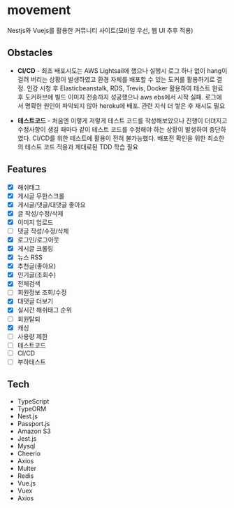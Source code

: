# movement

Nestjs와 Vuejs를 활용한 커뮤니티 사이트(모바일 우선, 웹 UI 추후 적용)

## Obstacles

- **CI/CD** - 최초 배포시도는 AWS Lightsail에 했으나 실행시 로그 하나 없이 hang이 걸려 버리는 상황이 발생하였고 환경 자체를 배포할 수 있는 도커를 활용하기로 결정. 인강 시청 후 Elasticbeanstalk, RDS, Trevis, Docker 활용하여 테스트 완료 후 도커허브에 빌드 이미지 전송까지 성공했으나 aws ebs에서 시작 실패. 로그에서 명확한 원인이 파악되지 않아 heroku에 배포. 관련 지식 더 쌓은 후 재시도 필요

- **테스트코드** - 처음엔 이렇게 저렇게 테스트 코드를 작성해보았으나 진행이 더뎌지고 수정사항이 생길 때마다 같이 테스트 코드를 수정해야 하는 상황이 발생하여 중단하였다. CI/CD를 위한 테스트에 활용이 전혀 불가능했다. 배포전 확인을 위한 최소한의 테스트 코드 적용과 제대로된 TDD 학습 필요


## Features
- [x] 해쉬태그
- [x] 게시글 무한스크롤
- [x] 게시글/댓글/대댓글 좋아요
- [x] 글 작성/수정/삭제
- [x] 이미지 업로드
- [ ] 댓글 작성/수정/삭제
- [x] 로그인/로그아웃
- [x] 게시글 크롤링
- [x] 뉴스 RSS
- [x] 추천글(좋아요)
- [x] 인기글(조회수)
- [x] 전체검색
- [ ] 회원정보 조회/수정
- [x] 대댓글 더보기
- [x] 실시간 해쉬태그 순위
- [ ] 회원탈퇴
- [x] 캐싱
- [ ] 사용량 제한
- [ ] 테스트코드
- [ ] CI/CD
- [ ] 부하테스트
## Tech
* TypeScript
* TypeORM
* Nest.js
* Passport.js
* Amazon S3
* Jest.js
* Mysql
* Cheerio
* Axios
* Multer
* Redis
* Vue.js
* Vuex
* Axios
